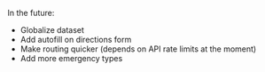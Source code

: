 In the future:
- Globalize dataset
- Add autofill on directions form
- Make routing quicker (depends on API rate limits at the moment)
- Add more emergency types
